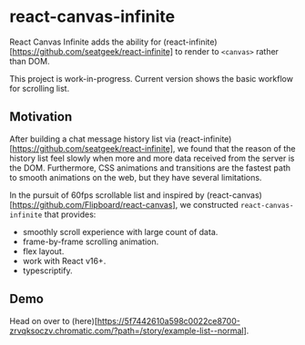 # react-canvas-infinite

React Canvas Infinite adds the ability for (react-infinite)[https://github.com/seatgeek/react-infinite] to render to `<canvas>` rather than DOM.

This project is work-in-progress. Current version shows the basic workflow for scrolling list.

## Motivation

After building a chat message history list via (react-infinite)[https://github.com/seatgeek/react-infinite], we found that the reason of the history list feel slowly when more and more data received from the server is the DOM. Furthermore, CSS animations and transitions are the fastest path to smooth animations on the web, but they have several limitations. 

In the pursuit of 60fps scrollable list and inspired by (react-canvas)[https://github.com/Flipboard/react-canvas], we constructed ```react-canvas-infinite``` that provides:

* smoothly scroll experience with large count of data.
* frame-by-frame scrolling animation.
* flex layout.
* work with React v16+.
* typescriptify.

## Demo

Head on over to (here)[https://5f7442610a598c0022ce8700-zrvqksoczv.chromatic.com/?path=/story/example-list--normal].

